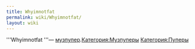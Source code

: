 ```yaml
---
title: Whyimnotfat
permalink: wiki/Whyimnotfat/
layout: wiki
---
```


'''Whyimnotfat '''—
[музпупер](Музпуперы "wikilink").[Категория:Музпуперы](Категория:Музпуперы "wikilink")
[Категория:Пуперы](Категория:Пуперы "wikilink")
